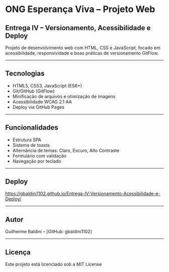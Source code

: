 # ONG Esperança Viva – Projeto Web

## Entrega IV – Versionamento, Acessibilidade e Deploy

Projeto de desenvolvimento web com HTML, CSS e JavaScript, focado em acessibilidade, responsividade e boas práticas de versionamento GitFlow.

---

## Tecnologias

- HTML5, CSS3, JavaScript (ES6+)
- Git/GitHub (GitFlow)
- Minificação de arquivos e otimização de imagens
- Acessibilidade WCAG 2.1 AA
- Deploy via GitHub Pages

---

## Funcionalidades

- Estrutura SPA
- Sistema de toasts
- Alternância de temas: Claro, Escuro, Alto Contraste
- Formulário com validação
- Navegação por teclado

---


## Deploy

https://gbaldini1102.github.io/Entrega-IV-Versionamento-Acessibilidade-e-Deploy/


---

## Autor

Guilherme Baldini – [GitHub: gbaldini1102]

---

## Licença

Este projeto está licenciado sob a MIT License



